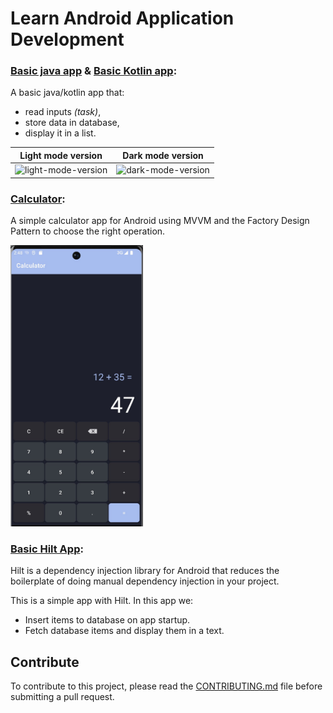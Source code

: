 # Learn Android Application Development


### [Basic java app](./basic-java-app) & [Basic Kotlin app](./basic-kotlin-app):

A basic java/kotlin app that:
- read inputs *(task)*,
- store data in database,
- display it in a list.

Light mode version          |  Dark mode version
:-------------------------:|:-------------------------:
<img src="./screenshots/basic-app-light-mode.jpeg" width="250" height="450" alt="light-mode-version" />  |  <img src="./screenshots/basic-app-dark-mode.jpeg" width="250" height="450" alt="dark-mode-version" />


### [Calculator](./Calculator):

A simple calculator app for Android using MVVM and the Factory Design Pattern to choose the right operation.

<img src="./screenshots/Calculator.jpg" height="450" alt="calculator app" />

### [Basic Hilt App](./basic-hilt-app):

Hilt is a dependency injection library for Android that reduces the boilerplate of doing manual dependency injection in your project. 

This is a simple app with Hilt. In this app we:
- Insert items to database on app startup.
- Fetch database items and display them in a text.


## Contribute
To contribute to this project, please read the [CONTRIBUTING.md](./CONTRIBUTING.md) file before submitting a pull request.
